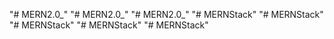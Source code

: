 "# MERN2.0_" 
"# MERN2.0_" 
"# MERN2.0_" 
"# MERNStack" 
"# MERNStack" 
"# MERNStack" 
"# MERNStack" 
"# MERNStack" 
